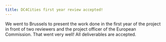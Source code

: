 ```yaml
---
title: DC4Cities first year review accepted!
---
```


We went to Brussels to present the work done in the first year of the project in front of two reviewers and the project officer of the European Commission. That went very well! All deliverables are accepted.
